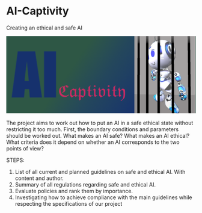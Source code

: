 # AI-Captivity
Creating an ethical and safe AI

![What is this](https://github.com/goddy1/AI-Captivity/blob/main/Titelbild.png?raw=true)

The project aims to work out how to put an AI in a safe ethical state without restricting it too much.
First, the boundary conditions and parameters should be worked out.
What makes an AI safe?
What makes an AI ethical?
What criteria does it depend on whether an AI corresponds to the two points of view?

STEPS:

1. List of all current and planned guidelines on safe and ethical AI. With content and author.
2. Summary of all regulations regarding safe and ethical AI.
3. Evaluate policies and rank them by importance.
4. Investigating how to achieve compliance with the main guidelines while respecting the specifications of our project
